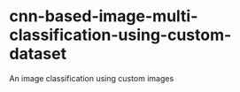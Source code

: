 # cnn-based-image-multi-classification-using-custom-dataset
An image classification using custom images
